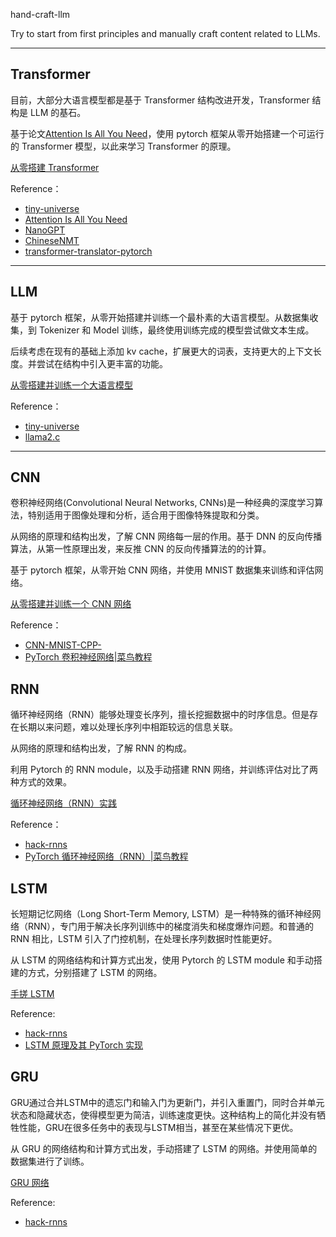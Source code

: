 hand-craft-llm

Try to start from first principles and manually craft content related to LLMs.


----------


## Transformer


目前，大部分大语言模型都是基于 Transformer 结构改进开发，Transformer 结构是 LLM 的基石。

基于论文[Attention Is All You Need](https://arxiv.org/pdf/1706.03762)，使用 pytorch 框架从零开始搭建一个可运行的 Transformer 模型，以此来学习 Transformer 的原理。

[从零搭建 Transformer](https://github.com/Taot-chen/hand-craft-llm/blob/main/src/python/build_transformer/README.md)


Reference：
* [tiny-universe](https://github.com/datawhalechina/tiny-universe/)
* [Attention Is All You Need](https://arxiv.org/pdf/1706.03762)
* [NanoGPT](https://github.com/karpathy/nanoGPT)
* [ChineseNMT](https://github.com/hemingkx/ChineseNMT)
* [transformer-translator-pytorch](https://github.com/devjwsong/transformer-translator-pytorch)



----------


## LLM


基于 pytorch 框架，从零开始搭建并训练一个最朴素的大语言模型。从数据集收集，到 Tokenizer 和 Model 训练，最终使用训练完成的模型尝试做文本生成。

后续考虑在现有的基础上添加 kv cache，扩展更大的词表，支持更大的上下文长度。并尝试在结构中引入更丰富的功能。

[从零搭建并训练一个大语言模型](https://github.com/Taot-chen/hand-craft-llm/blob/main/src/python/build_and_train_llm/README.md)



Reference：
* [tiny-universe](https://github.com/datawhalechina/tiny-universe/)
* [llama2.c](https://github.com/karpathy/llama2.c)




---------


## CNN

卷积神经网络(Convolutional Neural Networks, CNNs)是一种经典的深度学习算法，特别适用于图像处理和分析，适合用于图像特殊提取和分类。

从网络的原理和结构出发，了解 CNN 网络每一层的作用。基于 DNN 的反向传播算法，从第一性原理出发，来反推 CNN 的反向传播算法的的计算。

基于 pytorch 框架，从零开始 CNN 网络，并使用 MNIST 数据集来训练和评估网络。

[从零搭建并训练一个 CNN 网络](https://github.com/Taot-chen/hand-craft-llm/tree/main/src/python/CNN)


Reference：
* [CNN-MNIST-CPP-](https://github.com/xoslh/CNN-MNIST-CPP-)
* [PyTorch 卷积神经网络|菜鸟教程](https://www.runoob.com/pytorch/pytorch-cnn.html)




## RNN

循环神经网络（RNN）能够处理变长序列，擅长挖掘数据中的时序信息。但是存在长期以来问题，难以处理长序列中相距较远的信息关联。

从网络的原理和结构出发，了解 RNN 的构成。

利用 Pytorch 的 RNN module，以及手动搭建 RNN 网络，并训练评估对比了两种方式的效果。

[循环神经网络（RNN）实践](https://github.com/Taot-chen/hand-craft-llm/tree/main/src/python/RNN)



Reference：
* [hack-rnns](https://github.com/datawhalechina/hack-rnns/blob/main/docs/chapter1/chapter1.ipynb)
* [PyTorch 循环神经网络（RNN）|菜鸟教程](https://www.runoob.com/pytorch/pytorch-recurrent-neural-network.html)




## LSTM

长短期记忆网络（Long Short-Term Memory, LSTM）是一种特殊的循环神经网络（RNN），专门用于解决长序列训练中的梯度消失和梯度爆炸问题。和普通的 RNN 相比，LSTM 引入了门控机制，在处理长序列数据时性能更好。

从 LSTM 的网络结构和计算方式出发，使用 Pytorch 的 LSTM module 和手动搭建的方式，分别搭建了 LSTM 的网络。

[手搓 LSTM](https://github.com/Taot-chen/hand-craft-llm/tree/main/src/python/LSTM)


Reference:

* [hack-rnns](https://github.com/datawhalechina/hack-rnns/blob/main/docs/chapter1/chapter1.ipynb)
* [LSTM 原理及其 PyTorch 实现](https://ziheng5.github.io/2024/12/13/LSTM/)



## GRU

GRU通过合并LSTM中的遗忘门和输入门为更新门，并引入重置门，同时合并单元状态和隐藏状态，使得模型更为简洁，训练速度更快。这种结构上的简化并没有牺牲性能，GRU在很多任务中的表现与LSTM相当，甚至在某些情况下更优。

从 GRU 的网络结构和计算方式出发，手动搭建了 LSTM 的网络。并使用简单的数据集进行了训练。

[GRU 网络](https://github.com/Taot-chen/hand-craft-llm/tree/main/src/python/GRU)


Reference:

* [hack-rnns](https://github.com/datawhalechina/hack-rnns/)
